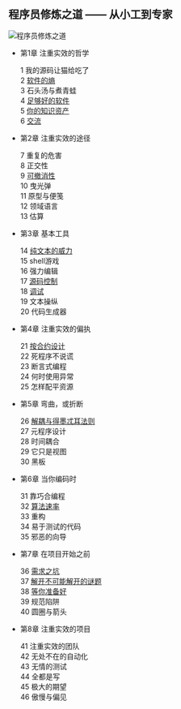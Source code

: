 ## 程序员修炼之道 —— 从小工到专家

![程序员修炼之道](https://img5.doubanio.com/lpic/s4646956.jpg)

- 第1章 注重实效的哲学

    1 我的源码让猫给吃了  
    2 [软件的熵](./2.md)  
    3 石头汤与煮青蛙  
    4 [足够好的软件](./4.md)  
    5 [你的知识资产](./5.md)  
    6 [交流](./6.md)

- 第2章 注重实效的途径

    7 重复的危害  
    8 正交性  
    9 [可撤消性](./9.md)  
    10 曳光弹  
    11 原型与便笺  
    12 领域语言  
    13 估算

- 第3章 基本工具

    14 [纯文本的威力](./14.md)  
    15 shell游戏  
    16 强力编辑  
    17 [源码控制](./17.md)  
    18 [调试](./18.md)  
    19 文本操纵  
    20 代码生成器

- 第4章 注重实效的偏执

    21 [按合约设计](./21.md)  
    22 死程序不说谎  
    23 断言式编程  
    24 何时使用异常  
    25 怎样配平资源  

- 第5章 弯曲，或折断

    26 [解耦与得墨忒耳法则](./26.md)  
    27 元程序设计  
    28 时间耦合  
    29 它只是视图  
    30 黑板

- 第6章 当你编码时

    31 靠巧合编程  
    32 [算法速率](./32.md)  
    33 重构  
    34 易于测试的代码  
    35 邪恶的向导

- 第7章 在项目开始之前

    36 [需求之坑](./36.md)  
    37 [解开不可能解开的谜题](./37.md)  
    38 [等你准备好](./38.md)  
    39 规范陷阱  
    40 圆圈与箭头  

- 第8章 注重实效的项目

    41 注重实效的团队  
    42 无处不在的自动化  
    43 无情的测试  
    44 全都是写  
    45 极大的期望  
    46 傲慢与偏见